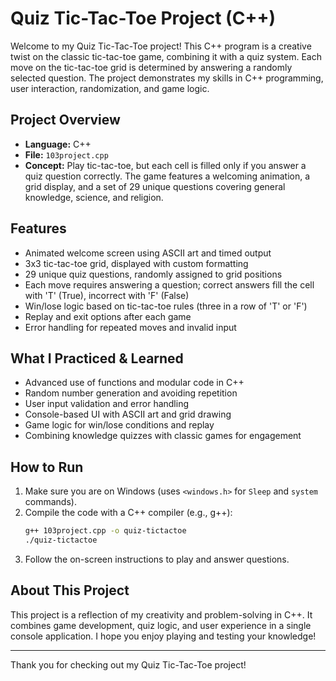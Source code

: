 # Quiz Tic-Tac-Toe Project (C++)

Welcome to my Quiz Tic-Tac-Toe project! This C++ program is a creative twist on the classic tic-tac-toe game, combining it with a quiz system. Each move on the tic-tac-toe grid is determined by answering a randomly selected question. The project demonstrates my skills in C++ programming, user interaction, randomization, and game logic.

## Project Overview
- **Language:** C++
- **File:** `103project.cpp`
- **Concept:** Play tic-tac-toe, but each cell is filled only if you answer a quiz question correctly. The game features a welcoming animation, a grid display, and a set of 29 unique questions covering general knowledge, science, and religion.

## Features
- Animated welcome screen using ASCII art and timed output
- 3x3 tic-tac-toe grid, displayed with custom formatting
- 29 unique quiz questions, randomly assigned to grid positions
- Each move requires answering a question; correct answers fill the cell with 'T' (True), incorrect with 'F' (False)
- Win/lose logic based on tic-tac-toe rules (three in a row of 'T' or 'F')
- Replay and exit options after each game
- Error handling for repeated moves and invalid input

## What I Practiced & Learned
- Advanced use of functions and modular code in C++
- Random number generation and avoiding repetition
- User input validation and error handling
- Console-based UI with ASCII art and grid drawing
- Game logic for win/lose conditions and replay
- Combining knowledge quizzes with classic games for engagement

## How to Run
1. Make sure you are on Windows (uses `<windows.h>` for `Sleep` and `system` commands).
2. Compile the code with a C++ compiler (e.g., g++):
   ```bash
   g++ 103project.cpp -o quiz-tictactoe
   ./quiz-tictactoe
   ```
3. Follow the on-screen instructions to play and answer questions.

## About This Project
This project is a reflection of my creativity and problem-solving in C++. It combines game development, quiz logic, and user experience in a single console application. I hope you enjoy playing and testing your knowledge!

---

Thank you for checking out my Quiz Tic-Tac-Toe project!
